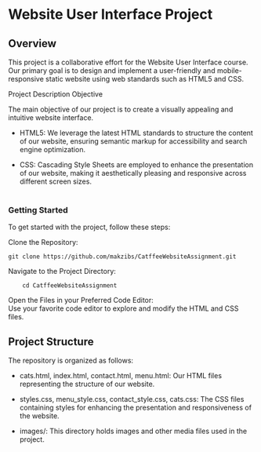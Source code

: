 # Website User Interface Project

## Overview
This project is a collaborative effort for the Website User Interface course. Our primary goal is to design and implement a user-friendly and mobile-responsive static website using web standards such as HTML5 and CSS.  


Project Description
Objective

The main objective of our project is to create a visually appealing and intuitive website interface.

 - HTML5: We leverage the latest HTML standards to structure the content of our website, ensuring semantic markup for accessibility and search engine optimization.

 - CSS: Cascading Style Sheets are employed to enhance the presentation of our website, making it aesthetically pleasing and responsive across different screen sizes.  
   <br/>
### Getting Started

To get started with the project, follow these steps:  

Clone the Repository:

```
git clone https://github.com/makzibs/CatffeeWebsiteAssignment.git 
```

Navigate to the Project Directory:

```
    cd CatffeeWebsiteAssignment
```

Open the Files in your Preferred Code Editor:  
Use your favorite code editor to explore and modify the HTML and CSS files.

    
## Project Structure

The repository is organized as follows:

  - cats.html, index.html, contact.html, menu.html: Our HTML files representing the structure of our website.
  
  - styles.css, menu_style.css, contact_style.css, cats.css: The CSS files containing styles for enhancing the presentation and responsiveness of the website.

  - images/: This directory holds images and other media files used in the project.
